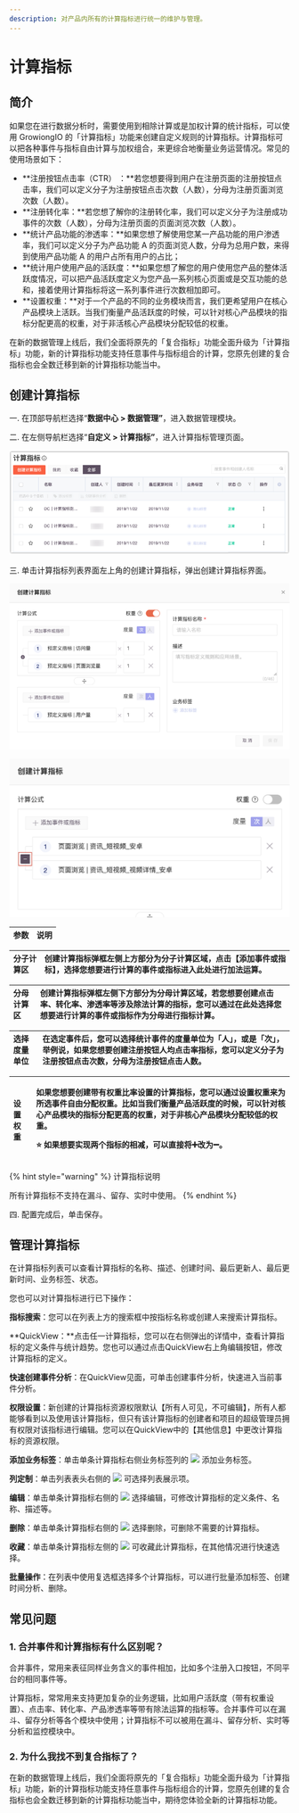 ```yaml
---
description: 对产品内所有的计算指标进行统一的维护与管理。
---
```


# 计算指标

## **简介** <a id="1-jian-jie"></a>

如果您在进行数据分析时，需要使用到相除计算或是加权计算的统计指标，可以使用 GrowiongIO 的「计算指标」功能来创建自定义规则的计算指标。计算指标可以把各种事件与指标自由计算与加权组合，来更综合地衡量业务运营情况。常见的使用场景如下：

* **注册按钮点击率（CTR） ：**若您想要得到用户在注册页面的注册按钮点击率，我们可以定义分子为注册按钮点击次数（人数），分母为注册页面浏览次数（人数）。
* **注册转化率：**若您想了解你的注册转化率，我们可以定义分子为注册成功事件的次数（人数），分母为注册页面的页面浏览次数（人数）。
* **统计产品功能的渗透率：**如果您想了解使用您某一产品功能的用户渗透率，我们可以定义分子为产品功能 A 的页面浏览人数，分母为总用户数，来得到使用产品功能 A 的用户占所有用户的占比；
* **统计用户使用产品的活跃度：**如果您想了解您的用户使用您产品的整体活跃度情况，可以把产品活跃度定义为您产品一系列核心页面或是交互功能的总和，接着使用计算指标将这一系列事件进行次数相加即可。
* **设置权重：**对于一个产品的不同的业务模块而言，我们更希望用户在核心产品模块上活跃。当我们衡量产品活跃度的时候，可以针对核心产品模块的指标分配更高的权重，对于非活核心产品模块分配较低的权重。

在新的数据管理上线后，我们全面将原先的「复合指标」功能全面升级为「计算指标」功能，新的计算指标功能支持任意事件与指标组合的计算，您原先创建的复合指标也会全数迁移到新的计算指标功能当中。

## **创建计算指标** <a id="2-ji-suan-zhi-biao-gong-neng-shi-yong"></a>

一. 在顶部导航栏选择“**数据中心 &gt; 数据管理”**，进入数据管理模块。

二. 在左侧导航栏选择“**自定义 &gt; 计算指标”**，进入计算指标管理页面。

![](../../../../.gitbook/assets/image%20%2838%29.png)

三. 单击计算指标列表界面左上角的创建计算指标，弹出创建计算指标界面。

![](../../../../.gitbook/assets/image%20%2819%29.png)

![](../../../../.gitbook/assets/ji-suan-zhi-biao-.png)

| 参数 | 说明 |
| :--- | :--- |


| 分子计算区 | 创建计算指标弹框左侧上方部分为分子计算区域，点击【添加事件或指标】，选择您想要进行计算的事件或指标进入此处进行加法运算。 |
| :--- | :--- |


| 分母计算区 | 创建计算指标弹框左侧下方部分为分母计算区域，若您想要创建点击率、转化率、渗透率等涉及除法计算的指标，您可以通过在此处选择您想要进行计算的事件或指标作为分母进行指标计算。 |
| :--- | :--- |


| 选择度量单位 | 在选定事件后，您可以选择统计事件的度量单位为「人」，或是「次」，举例说，如果您想要创建注册按钮人均点击率指标，您可以定义分子为注册按钮点击次数，分母为注册按钮点击人数。 |
| :--- | :--- |


<table>
  <thead>
    <tr>
      <th style="text-align:left">&#x8BBE;&#x7F6E;&#x6743;&#x91CD;</th>
      <th style="text-align:left">
        <p>&#x5982;&#x679C;&#x60A8;&#x60F3;&#x8981;&#x521B;&#x5EFA;&#x5E26;&#x6709;&#x6743;&#x91CD;&#x6BD4;&#x7387;&#x8BBE;&#x7F6E;&#x7684;&#x8BA1;&#x7B97;&#x6307;&#x6807;&#xFF0C;&#x60A8;&#x53EF;&#x4EE5;&#x901A;&#x8FC7;&#x8BBE;&#x7F6E;&#x6743;&#x91CD;&#x6765;&#x4E3A;&#x6240;&#x9009;&#x4E8B;&#x4EF6;&#x81EA;&#x7531;&#x5206;&#x914D;&#x6743;&#x91CD;&#x3002;&#x6BD4;&#x5982;&#x5F53;&#x6211;&#x4EEC;&#x8861;&#x91CF;&#x4EA7;&#x54C1;&#x6D3B;&#x8DC3;&#x5EA6;&#x7684;&#x65F6;&#x5019;&#xFF0C;&#x53EF;&#x4EE5;&#x9488;&#x5BF9;&#x6838;&#x5FC3;&#x4EA7;&#x54C1;&#x6A21;&#x5757;&#x7684;&#x6307;&#x6807;&#x5206;&#x914D;&#x66F4;&#x9AD8;&#x7684;&#x6743;&#x91CD;&#xFF0C;&#x5BF9;&#x4E8E;&#x975E;&#x6838;&#x5FC3;&#x4EA7;&#x54C1;&#x6A21;&#x5757;&#x5206;&#x914D;&#x8F83;&#x4F4E;&#x7684;&#x6743;&#x91CD;&#x3002;</p>
        <p>&#x2B50; &#x5982;&#x679C;&#x60F3;&#x8981;&#x5B9E;&#x73B0;&#x4E24;&#x4E2A;&#x6307;&#x6807;&#x7684;&#x76F8;&#x51CF;&#xFF0C;&#x53EF;&#x4EE5;&#x76F4;&#x63A5;&#x5C06;&#x2795;&#x6539;&#x4E3A;&#x2796;&#x3002;</p>
      </th>
    </tr>
  </thead>
  <tbody></tbody>
</table>

{% hint style="warning" %}
计算指标说明

所有计算指标不支持在漏斗、留存、实时中使用。
{% endhint %}

四. 配置完成后，单击保存。

## **管理计算指标**

在计算指标列表可以查看计算指标的名称、描述、创建时间、最后更新人、最后更新时间、业务标签、状态。

您也可以对计算指标进行已下操作：

**指标搜索**：您可以在列表上方的搜索框中按指标名称或创建人来搜索计算指标。

**QuickView：**点击任一计算指标，您可以在右侧弹出的详情中，查看计算指标的定义条件与统计趋势。您也可以通过点击QuickView右上角编辑按钮，修改计算指标的定义。

**快速创建事件分析**：在QuickView见面，可单击创建事件分析，快速进入当前事件分析。

**权限设置**：新创建的计算指标资源权限默认【所有人可见，不可编辑】，所有人都能够看到以及使用该计算指标，但只有该计算指标的创建者和项目的超级管理员拥有权限对该指标进行编辑。您可以在QuickView中的【其他信息】中更改计算指标的资源权限。

**添加业务标签**：单击单条计算指标右侧业务标签列的 ![](https://github.com/growingio/growingio-docs-v3/tree/d520f4a494f6c0635c83422f55c665597e79ee96/.gitbook/assets/tian-jia-biao-qian.png) 添加业务标签。

**列定制**：单击列表表头右侧的 ![](https://github.com/growingio/growingio-docs-v3/tree/d520f4a494f6c0635c83422f55c665597e79ee96/.gitbook/assets/lie-ding-zhi.png) 可选择列表展示项。

**编辑**：单击单条计算指标右侧的 ![](https://github.com/growingio/growingio-docs-v3/tree/d520f4a494f6c0635c83422f55c665597e79ee96/.gitbook/assets/dian-dian-dian.png) 选择编辑，可修改计算指标的定义条件、名称、描述等。

**删除**：单击单条计算指标右侧的 ![](https://github.com/growingio/growingio-docs-v3/tree/d520f4a494f6c0635c83422f55c665597e79ee96/.gitbook/assets/dian-dian-dian.png) 选择删除，可删除不需要的计算指标。

**收藏**：单击单条计算指标左侧的 ![](https://github.com/growingio/growingio-docs-v3/tree/d520f4a494f6c0635c83422f55c665597e79ee96/.gitbook/assets/shi-jian-shou-cang.png) 可收藏此计算指标，在其他情况进行快速选择。

**批量操作**：在列表中使用复选框选择多个计算指标，可以进行批量添加标签、创建时间分析、删除。

## **常见问题** <a id="5-chang-jian-wen-ti"></a>

### **1. 合并事件和计算指标有什么区别呢？**

合并事件，常用来表征同样业务含义的事件相加，比如多个注册入口按钮，不同平台的相同事件等。

计算指标，常常用来支持更加复杂的业务逻辑，比如用户活跃度（带有权重设置）、点击率、转化率、产品渗透率等带有除法运算的指标等。合并事件可以在漏斗、留存分析等各个模块中使用；计算指标不可以被用在漏斗、留存分析、实时等分析和监控模块中。

### **2. 为什么我找不到复合指标了？**

在新的数据管理上线后，我们全面将原先的「复合指标」功能全面升级为「计算指标」功能，新的计算指标功能支持任意事件与指标组合的计算，您原先创建的复合指标也会全数迁移到新的计算指标功能当中，期待您体验全新的计算指标功能。

